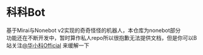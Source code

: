 # 科科Bot
基于Mirai与Nonebot v2实现的奇奇怪怪的机器人，本仓库为nonebot部分  
功能还在不断开发中，暂时算作私人repo所以很抱歉无法提供文档，但是你可以B站关注[@华小科Official](https://space.bilibili.com/672455305) 来缓解一下


